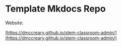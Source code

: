 # Template Mkdocs Repo

Website: 

[https://dmccreary.github.io/stem-classroom-admin/](https://dmccreary.github.io/stem-classroom-admin/)